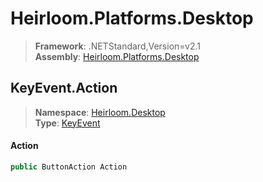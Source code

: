 # Heirloom.Platforms.Desktop

> **Framework**: .NETStandard,Version=v2.1  
> **Assembly**: [Heirloom.Platforms.Desktop][0]  

## KeyEvent.Action

> **Namespace**: [Heirloom.Desktop][0]  
> **Type**: [KeyEvent][1]  

#### Action

```cs
public ButtonAction Action
```

[0]: ../../../Heirloom.Platforms.Desktop.md
[1]: ../KeyEvent.md

